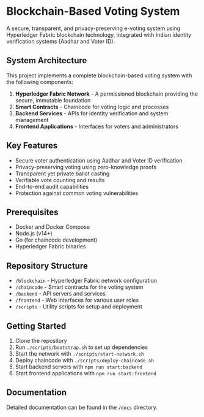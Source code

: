 # Blockchain-Based Voting System

A secure, transparent, and privacy-preserving e-voting system using Hyperledger Fabric blockchain technology, integrated with Indian identity verification systems (Aadhar and Voter ID).

## System Architecture

This project implements a complete blockchain-based voting system with the following components:

1. **Hyperledger Fabric Network** - A permissioned blockchain providing the secure, immutable foundation
2. **Smart Contracts** - Chaincode for voting logic and processes
3. **Backend Services** - APIs for identity verification and system management
4. **Frontend Applications** - Interfaces for voters and administrators

## Key Features

- Secure voter authentication using Aadhar and Voter ID verification
- Privacy-preserving voting using zero-knowledge proofs
- Transparent yet private ballot casting
- Verifiable vote counting and results
- End-to-end audit capabilities
- Protection against common voting vulnerabilities

## Prerequisites

- Docker and Docker Compose
- Node.js (v14+)
- Go (for chaincode development)
- Hyperledger Fabric binaries

## Repository Structure

- `/blockchain` - Hyperledger Fabric network configuration
- `/chaincode` - Smart contracts for the voting system
- `/backend` - API servers and services
- `/frontend` - Web interfaces for various user roles
- `/scripts` - Utility scripts for setup and deployment

## Getting Started

1. Clone the repository
2. Run `./scripts/bootstrap.sh` to set up dependencies
3. Start the network with `./scripts/start-network.sh`
4. Deploy chaincode with `./scripts/deploy-chaincode.sh`
5. Start backend servers with `npm run start:backend`
6. Start frontend applications with `npm run start:frontend`

## Documentation

Detailed documentation can be found in the `/docs` directory.
